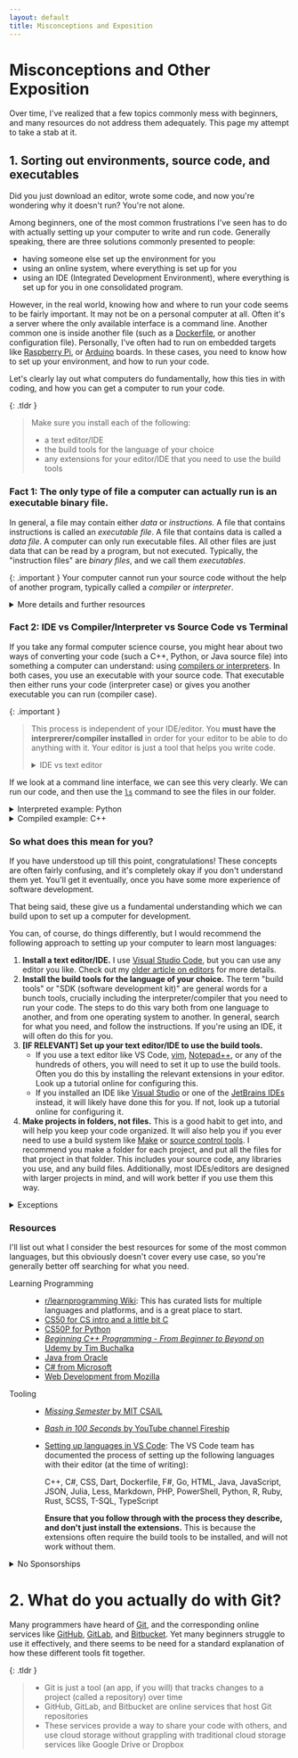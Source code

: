 ```yaml
---
layout: default
title: Misconceptions and Exposition
---
```


# Misconceptions and Other Exposition

Over time, I've realized that a few topics commonly mess with beginners, and many resources do not address them adequately. This page my attempt to take a stab at it.

##  1. Sorting out environments, source code, and executables
Did you just download an editor, wrote some code, and now you're wondering why it doesn't run? You're not alone.

Among beginners, one of the most common frustrations I've seen has to do with actually setting up your computer to write and run code. Generally speaking, there are three solutions commonly presented to people:
*   having someone else set up the environment for you
*   using an online system, where everything is set up for you
*   using an IDE (Integrated Development Environment), where everything is set up for you in one consolidated program.

However, in the real world, knowing how and where to run your code seems to be fairly important. It may not be on a personal computer at all. Often it's a server where the only available interface is a command line. Another common one is inside another file (such as a [Dockerfile](/tools#2---docker-for-isolating-your-development-environment), or another configuration file). Personally, I've often had to run on embedded targets like [Raspberry Pi](https://www.raspberrypi.org/), or [Arduino](https://www.arduino.cc/) boards. In these cases, you need to know how to set up your environment, and how to run your code.

Let's clearly lay out what computers do fundamentally, how this ties in with coding, and how you can get a computer to run your code.

{: .tldr }
> Make sure you install each of the following:
> *   a text editor/IDE
> *   the build tools for the language of your choice
> *   any extensions for your editor/IDE that you need to use the build tools

### Fact 1: The only type of file a computer can actually run is an executable binary file.

In general, a file may contain either *data* or *instructions*. A file that contains instructions is called an *executable file*. A file that contains data is called a *data file*. A computer can only run executable files. All other files are just data that can be read by a program, but not executed. Typically, the "instruction files" are *binary files*, and we call them *executables*.

{: .important }
Your computer cannot run your source code without the help of another program, typically called a *compiler* or *interpreter*.

<details markdown="1">

<summary>More details and further resources</summary>

<dl>

<dt>File</dt> <dd><p markdown="1">You probably already know this. To use a definition, a file is _a file is a collection of computer data that forms a single unit and is given a particular name_ \[[Britannica](https://www.britannica.com/dictionary/file)\]. All your documents, code, apps, photos, videos, songs etc that are stored on computers are in fact files.</p></dd>
<dt>Binary file</dt> <dd><p  markdown="1">Fundamentally, files are of two types to a computer. A *binary file* is a type of file that contains data in a format that can be understood by a computer, unlike a *text file* that has characters encoded with a scheme like [ASCII](https://en.wikipedia.org/wiki/ASCII) or [UNICODE](https://en.wikipedia.org/wiki/Unicode). For example, the number 23 would stored as a separate "2" and a "3" in a text file (2 bytes long), but in a binary file it would be converted to a sequence of bits that represent the value 23 (1 byte long).</p></dd>
<dt>Executable file</dt> <dd><p markdown="1">An executable file is a binary file that contains instructions that a computer can execute. These instructions are encoded in a format that the computer can understand. This is the only type of file that a computer can actually run. All other files are just data that can be read by a program, but not executed.</p></dd>

</dl>

However, you may have noticed that when you double-click a file (such as a document or an image), it opens. However, most computers just happened to be configured that way for convenience. In reality, the computer is running a program that can read the file and display it to you. That program is an executable binary, and it helps the CPU process the file for you. Your source code behaves in much the same way, and typically needs some other executable to process it.

#### Further resources
*   [_What are Executables? \| bin 0x00_ by YouTube channel PWNFunction](https://www.youtube.com/watch?v=WnqOhgI_8wA)
*   [_What is a File Format?_ by YouTube channel LiveOverflow](https://www.youtube.com/watch?v=VVdmmN0su6E)

</details>

### Fact 2: IDE vs Compiler/Interpreter vs Source Code vs Terminal
If you take any formal computer science course, you might hear about two ways of converting your code (such a C++, Python, or Java source file) into something a computer can understand: using [compilers or interpreters](https://www.programiz.com/article/difference-compiler-interpreter). In both cases, you use an executable with your source code. That executable then either runs your code (interpreter case) or gives you another executable you can run (compiler case).

{: .important }
> This process is independent of your IDE/editor. You **must have the interprerer/compiler installed** in order for your editor to be able to do anything with it. Your editor is just a tool that helps you write code.
> 
> <details markdown=1>
>
> <summary>IDE vs text editor</summary>
> 
> <p markdown=1> To be completely honest, this is true for **text editors**, but an **IDE (integrated development environment)** is a different story. An IDE is a program that combines a text editor with a compiler/interpreter, and other tools. In this case, the IDE automatically installs the compiler/interpreter and often runs is behind the scenes too. That said, the distinction between text editors and IDEs is often blurred for modern software. [Read more](https://www.javatpoint.com/ide-vs-code-editor)</p>
>
> </details>

If we look at a command line interface, we can see this very clearly. We can run our code, and then use the [`ls`](https://www.digitalocean.com/community/tutorials/ls-command-in-linux-unix) command to see the files in our folder.

<details markdown="1">
<summary>Interpreted example: Python</summary>

Let's say I have the following source code in a file called `hello.py`. Don't worry if you don't understand it, it's just a simple Python program that writes the text "Hello, world!" to the screen.

```python
print("Hello, world!")
```

The Python interpreter I have installed on my computer is called `python3`. I can use it to run my code.

```bash
$ python3 hello.py
Hello, world!
```

Notice that it doesn't generate any files. It just runs my code.

```bash
$ ls -l
total 4
-rw-rw-rw- 1 eo eo 29 Oct 22 06:59 hello.py
```

See what happens here. An executable called `python3` is run, and it takes one argument: `hello.py`. The first argument is the source code file, and the second argument is the name of the executable file that will be generated. The interpreter then runs my code.
</details>

<details markdown="1">
<summary>Compiled example: C++</summary>
This is a little bit more elaborate, but let's go through it step by step.

Let's say I have the following source code in a file called `hello.cpp`. Don't worry if you don't understand it, it's just a simple C++ program that writes the text "Hello, world!" to the screen.

```cpp
#include <iostream>

int main() {
    std::cout << "Hello, world!\n";
    return 0;
}
```

The C++ compiler I have installed on my computer is called `g++`, and is a part of the [GNU Compiler Collection](https://gcc.gnu.org/). I can use it to compile my code into an executable binary file called `hello`. I can then run this file to execute my code.

```bash
$ g++ hello.cpp -o hello
```

As expected, I have two files in my folder now: `hello.cpp` and `hello`.

```bash
$ ls -l
total 20
-rwxrwxrwx 1 eo eo 16384 Oct 22 07:04 hello
-rw-rw-rw- 1 eo eo    87 Oct 22 07:04 hello.cpp
```

See what happens here. An executable called g++ is run, and it takes two arguments: `hello.cpp` and `-o hello`. The first argument is the source code file, and the second argument is the name of the executable file that will be generated. The compiler then generates an executable file called `hello`, which I can run.

```bash
$ ./hello
Hello, world!
```
</details>

### So what does this mean for you?
If you have understood up till this point, congratulations! These concepts are often fairly confusing, and it's completely okay if you don't understand them yet. You'll get it eventually, once you have some more experience of software development.

That being said, these give us a fundamental understanding which we can build upon to set up a computer for development.

You can, of course, do things differently, but I would recommend the following approach to setting up your computer to learn most languages:
1.  **Install a text editor/IDE.** I use [Visual Studio Code](https://code.visualstudio.com/), but you can use any editor you like. Check out my [older article on editors](https://eccentricorange.github.io/CAIE-Computer-Science/things-to-know.html#using-an-ide) for more details.
2.  **Install the build tools for the language of your choice.** The term "build tools" or "SDK (software development kit)" are general words for a bunch tools, crucially including the interpreter/compiler that you need to run your code. The steps to do this vary both from one language to another, and from one operating system to another. In general, search for what you need, and follow the instructions. If you're using an IDE, it will often do this for you.
3.  **[IF RELEVANT] Set up your text editor/IDE to use the build tools.**
    *   If you use a text editor like VS Code, [vim](https://www.vim.org/), [Notepad++](https://notepad-plus-plus.org/), or any of the hundreds of others, you will need to set it up to use the build tools. Often you do this by installing the relevant extensions in your editor. Look up a tutorial online for configuring this.
    *   If you installed an IDE like [Visual Studio](https://visualstudio.com/) or one of the [JetBrains IDEs](https://www.jetbrains.com/products/) instead, it will likely have done this for you. If not, look up a tutorial online for configuring it.
4.  **Make projects in folders, not files.** This is a good habit to get into, and will help you keep your code organized. It will also help you if you ever need to use a build system like [Make](https://www.gnu.org/software/make/) or [source control tools](https://eccentricorange.github.io/CAIE-Computer-Science/things-to-know.html#source-control). I recommend you make a folder for each project, and put all the files for that project in that folder. This includes your source code, any libraries you use, and any build files. Additionally, most IDEs/editors are designed with larger projects in mind, and will work better if you use them this way.

<details markdown="1">
<summary>Exceptions</summary>

Many systems (especially proprietary ones) have their own way of doing things. For example, [MATLAB](https://www.mathworks.com/products/matlab.html) has its own IDE, and you can't really use it without it. Similarly, [Arduino](https://www.arduino.cc/) has its own IDE (even though it is open-source). Then there are things like [LabVIEW](https://www.ni.com/en-in/shop/labview.html), which aren't traditional text-based languages to begin with. In these cases, you will have to use the IDE, and it will take care of everything for you.

</details>

### Resources
I'll list out what I consider the best resources for some of the most common languages, but this obviously doesn't cover every use case, so you're generally better off searching for what you need.

<dl>

<dt>Learning Programming</dt>

<dd markdown="1">

*   [r/learnprogramming Wiki](https://www.reddit.com/r/learnprogramming/wiki/): This has curated lists for multiple languages and platforms, and is a great place to start.
*   [CS50 for CS intro and a little bit C](https://cs50.harvard.edu/)
*   [CS50P for Python](https://cs50.harvard.edu/python)
*   [_Beginning C++ Programming - From Beginner to Beyond_ on Udemy by Tim Buchalka](https://www.udemy.com/course/beginning-c-plus-plus-programming/)
*   [Java from Oracle](https://education.oracle.com/products/ls_40805)
*   [C# from Microsoft](https://docs.microsoft.com/en-us/learn/paths/csharp-first-steps/)
*   [Web Development from Mozilla](https://developer.mozilla.org/en-US/docs/Learn)

</dd>

<dt>Tooling</dt>

<dd markdown="1">

*   [_Missing Semester_ by MIT CSAIL](https://missing.csail.mit.edu/)
*   [_Bash in 100 Seconds_ by YouTube channel Fireship](https://www.youtube.com/watch?v=I4EWvMFj37)
*   [Setting up languages in VS Code](https://code.visualstudio.com/docs/languages/): The VS Code team has documented the process of setting up the following languages with their editor (at the time of writing):

    C++, C#, CSS, Dart, Dockerfile, F#, Go, HTML, Java, JavaScript, JSON, Julia, Less, Markdown, PHP, PowerShell, Python, R, Ruby, Rust, SCSS, T-SQL, TypeScript

    **Ensure that you follow through with the process they describe, and don't just install the extensions.** This is because the extensions often require the build tools to be installed, and will not work without them.

</dd>


</dl>

<details markdown="1">

<summary> No Sponsorships </summary>

I mention products like VS Code fairly frequently. I want to make it clear that I am **not sponsored** by any of these companies, and I do not receive any compensation for mentioning them. I mention them because I use them, and I think they are good products. 

</details>

# 2.   What do you actually do with Git?
Many programmers have heard of [Git](https://git-scm.com/), and the corresponding online services like [GitHub](https://github.com/), [GitLab](https://gitlab.com/), and [Bitbucket](https://bitbucket.org/). Yet many beginners struggle to use it effectively, and there seems to be need for a standard explanation of how these different tools fit together.

{: .tldr }
> * Git is just a tool (an app, if you will) that tracks changes to a project (called a repository) over time
> * GitHub, GitLab, and Bitbucket are online services that host Git repositories
> * These services provide a way to share your code with others, and use cloud storage without grappling with traditional cloud storage services like Google Drive or Dropbox